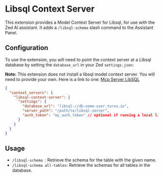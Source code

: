 # Libsql Context Server

This extension provides a Model Context Server for Libsql, for use with the Zed AI assistant. It adds a `/libsql-schema` slash command to the Assistant Panel.

## Configuration

To use the extension, you will need to point the context server at a Libsql database by setting the `database_url` in your Zed `settings.json`:

**Note:** This extension does not install a libsql model context server. You will need to provide your own. Here is a link to one: [Mcp Server LibSQL](https://github.com/nicholasq/mcp-server-libsql)

```json
{
  "context_servers": {
    "libsql-context-server": {
      "settings": {
        "database_url": "libsql://db-name-user.turso.io",
        "server_path": "/path/to/libsql-server",
        "auth_token": "my_auth_token" // optional if running a local libsql instance
      }
    }
  }
}
```

## Usage

- `/libsql-schema `: Retrieve the schema for the table with the given name.
- `/libsql-schema all-tables`: Retrieve the schemas for all tables in the database.
